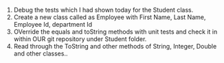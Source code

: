 1. Debug the tests which I had shown today for the Student class.
2. Create a new class called as Employee with First Name, Last Name, Employee Id, department Id
3. OVerride the equals and toString methods with unit tests and check it in within OUR git repository under Student folder.
4. Read through the ToString and other methods of String, Integer, Double and other classes..

